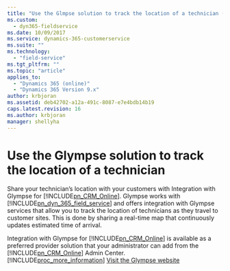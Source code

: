 ```yaml
---
title: "Use the Glmpse solution to track the location of a technician (Dynamics 365 for Field Service) | MicrosoftDocs"
ms.custom:
  - dyn365-fieldservice
ms.date: 10/09/2017
ms.service: dynamics-365-customerservice
ms.suite: ""
ms.technology: 
  - "field-service"
ms.tgt_pltfrm: ""
ms.topic: "article"
applies_to: 
  - "Dynamics 365 (online)"
  - "Dynamics 365 Version 9.x"
author: krbjoran
ms.assetid: deb42702-a12a-491c-8087-e7e4bdb14b19
caps.latest.revision: 16
ms.author: krbjoran
manager: shellyha
---
```



# Use the Glympse solution to track the location of a technician

Share your technician’s location with your customers with Integration with Glympse for [!INCLUDE[pn_CRM_Online](../includes/pn-crm-online.md)]. Glympse works with [!INCLUDE[pn_dyn_365_field_service](../includes/pn-dyn-365-field-service.md)] and offers integration with Glympse services that allow you to track the location of technicians as they travel to customer sites. This is done by sharing a real-time map that continuously updates estimated time of arrival.

Integration with Glympse for [!INCLUDE[pn_CRM_Online](../includes/pn-crm-online.md)] is available as a preferred provider solution that your administrator can add from the [!INCLUDE[pn_CRM_Online](../includes/pn-crm-online.md)] Admin Center. [!INCLUDE[proc_more_information](../includes/proc-more-information.md)] [Visit the Glympse website](http://glympse.com/)
